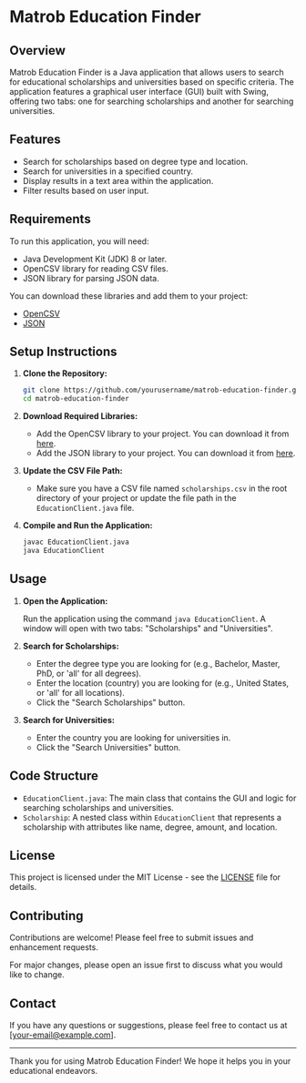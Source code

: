 
# Matrob Education Finder

## Overview

Matrob Education Finder is a Java application that allows users to search for educational scholarships and universities based on specific criteria. The application features a graphical user interface (GUI) built with Swing, offering two tabs: one for searching scholarships and another for searching universities.

## Features

- Search for scholarships based on degree type and location.
- Search for universities in a specified country.
- Display results in a text area within the application.
- Filter results based on user input.

## Requirements

To run this application, you will need:

- Java Development Kit (JDK) 8 or later.
- OpenCSV library for reading CSV files.
- JSON library for parsing JSON data.

You can download these libraries and add them to your project:

- [OpenCSV](http://opencsv.sourceforge.net/)
- [JSON](https://mvnrepository.com/artifact/org.json/json)

## Setup Instructions

1. **Clone the Repository:**
   ```bash
   git clone https://github.com/yourusername/matrob-education-finder.git
   cd matrob-education-finder
   ```

2. **Download Required Libraries:**

   - Add the OpenCSV library to your project. You can download it from [here](http://opencsv.sourceforge.net/).
   - Add the JSON library to your project. You can download it from [here](https://mvnrepository.com/artifact/org.json/json).

3. **Update the CSV File Path:**

   - Make sure you have a CSV file named `scholarships.csv` in the root directory of your project or update the file path in the `EducationClient.java` file.

4. **Compile and Run the Application:**
   ```bash
   javac EducationClient.java
   java EducationClient
   ```

## Usage

1. **Open the Application:**

   Run the application using the command `java EducationClient`. A window will open with two tabs: "Scholarships" and "Universities".

2. **Search for Scholarships:**

   - Enter the degree type you are looking for (e.g., Bachelor, Master, PhD, or 'all' for all degrees).
   - Enter the location (country) you are looking for (e.g., United States, or 'all' for all locations).
   - Click the "Search Scholarships" button.

3. **Search for Universities:**

   - Enter the country you are looking for universities in.
   - Click the "Search Universities" button.

## Code Structure

- `EducationClient.java`: The main class that contains the GUI and logic for searching scholarships and universities.
- `Scholarship`: A nested class within `EducationClient` that represents a scholarship with attributes like name, degree, amount, and location.

## License

This project is licensed under the MIT License - see the [LICENSE](LICENSE) file for details.

## Contributing

Contributions are welcome! Please feel free to submit issues and enhancement requests.

For major changes, please open an issue first to discuss what you would like to change.

## Contact

If you have any questions or suggestions, please feel free to contact us at [your-email@example.com].

---

Thank you for using Matrob Education Finder! We hope it helps you in your educational endeavors.
```

